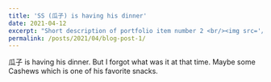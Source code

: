 ```yaml
---
title: 'SS (瓜子) is having his dinner'
date: 2021-04-12
excerpt: "Short description of portfolio item number 2 <br/><img src='/images/500x300.png'>"
permalink: /posts/2021/04/blog-post-1/
---
```


瓜子 is having his dinner. But I forgot what was it at that time. Maybe some Cashews which is one of his favorite snacks.
